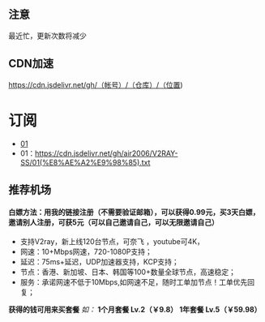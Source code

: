 ## 注意
最近忙，更新次数将减少

## CDN加速
https://cdn.jsdelivr.net/gh/（帐号）/（仓库）/（位置)


# 订阅
* [01](https://cdn.jsdelivr.net/gh/air2006/V2RAY-SS/01(%E8%AE%A2%E9%98%85).txt)
* 01：https://cdn.jsdelivr.net/gh/air2006/V2RAY-SS/01(%E8%AE%A2%E9%98%85).txt


## 推荐机场



#### 白嫖方法：用我的链接注册（不需要验证邮箱），可以获得0.99元，买3天白嫖，邀请别人注册，可获5元（可以自己邀请自己，可以无限邀请自己）


- 支持V2ray，新上线120台节点，可奈飞 ，youtube可4K，
- 网速：10+Mbps网速，720-1080P支持；
- 延迟：75ms+延迟，UDP加速器支持，KCP支持；
- 节点：香港、新加坡、日本、韩国等100+数量全球节点，高速稳定；
- 服务：承诺网速不低于10Mbps,如网速不足，随时工单加节点！工单优先回复；



**获得的钱可用来买套餐**
*如：*
**1个月套餐 Lv.2（￥9.8）**
**1年套餐 Lv.5（￥59.98）**
